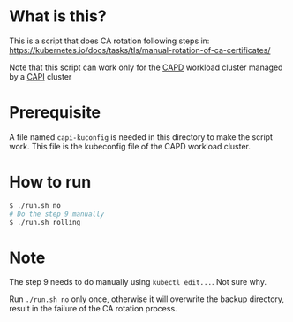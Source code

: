 # What is this?
This is a script that does CA rotation following steps in: https://kubernetes.io/docs/tasks/tls/manual-rotation-of-ca-certificates/

Note that this script can work only for the [CAPD][CAPD] workload cluster managed by a [CAPI][CAPD] cluster

# Prerequisite
A file named `capi-kuconfig` is needed in this directory to make the script work. This file is the kubeconfig file of the CAPD workload cluster.

# How to run
```sh
$ ./run.sh no
# Do the step 9 manually
$ ./run.sh rolling
```

# Note
The step 9 needs to do manually using `kubectl edit...`. Not sure why.

Run `./run.sh no` only once, otherwise it will overwrite the backup directory, result in the failure of the CA rotation process. 


[CAPD]: https://github.com/kubernetes-sigs/cluster-api-provider-docker
[CAPI]: https://github.com/kubernetes-sigs/cluster-api

